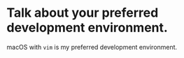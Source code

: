 # Talk about your preferred development environment.
macOS with `vim` is my preferred development environment.
